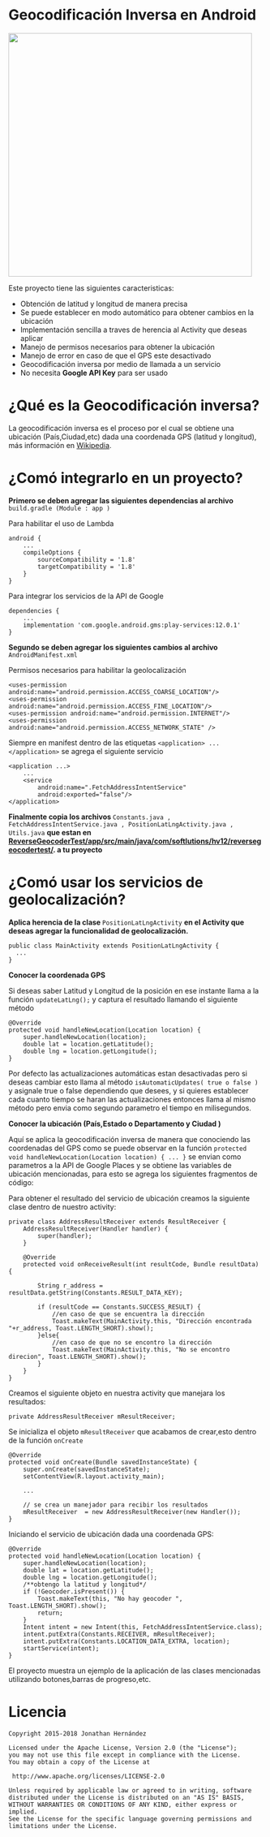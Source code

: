 # Geocodificación Inversa en Android


<img src="https://github.com/jonathancplusplus/ReverseGeocoderTest/blob/master/example_geocoder.png" width="480">

Este proyecto tiene las siguientes caracteristicas:

* Obtención de latitud y longitud de manera precisa
* Se puede establecer en modo automático para obtener cambios en la ubicación
* Implementación sencilla a traves de herencia al Activity que deseas aplicar
* Manejo de permisos necesarios para obtener la ubicación
* Manejo de error en caso de que el GPS este desactivado
* Geocodificación inversa por medio de llamada a un servicio
* No necesita <b> Google API Key</b> para ser usado

# ¿Qué es la Geocodificación inversa?

La geocodificación inversa es el proceso por el cual se obtiene una ubicación (País,Ciudad,etc) dada una coordenada GPS (latitud y longitud), más información en [Wikipedia](https://en.wikipedia.org/wiki/Reverse_geocoding).


# ¿Comó integrarlo en un proyecto?

<b>Primero se deben agregar las siguientes dependencias al archivo </b> ``` build.gradle (Module : app ) ```

Para habilitar el uso de Lambda

    android {
        ...
        compileOptions {
            sourceCompatibility = '1.8'
            targetCompatibility = '1.8'
        }
    }
Para integrar los servicios de la API de Google

    dependencies {
        ...
        implementation 'com.google.android.gms:play-services:12.0.1'
    }

<b> Segundo se deben agregar los siguientes cambios al archivo </b> ``` AndroidManifest.xml```

Permisos necesarios para habilitar la geolocalización

    <uses-permission android:name="android.permission.ACCESS_COARSE_LOCATION"/>
    <uses-permission android:name="android.permission.ACCESS_FINE_LOCATION"/>
    <uses-permission android:name="android.permission.INTERNET"/>
    <uses-permission android:name="android.permission.ACCESS_NETWORK_STATE" />

Siempre en manifest dentro de las etiquetas ``` <application> ... </application> ``` se agrega el siguiente servicio

    <application ...>
        ... 
        <service
            android:name=".FetchAddressIntentService"
            android:exported="false"/>
    </application>
  
<b> Finalmente copia los archivos </b>  ``` Constants.java , FetchAddressIntentService.java , PositionLatLngActivity.java , Utils.java ``` <b> que estan en [ReverseGeocoderTest/app/src/main/java/com/softlutions/hv12/reversegeocodertest/](https://github.com/jonathancplusplus/ReverseGeocoderTest/tree/master/app/src/main/java/com/softlutions/hv12/reversegeocodertest). a tu proyecto </b>

# ¿Comó usar los servicios de geolocalización?

<b> Aplica herencia de la clase </b> ``` PositionLatLngActivity ``` <b> en el Activity que deseas agregar la funcionalidad de geolocalización. </b>

    public class MainActivity extends PositionLatLngActivity {
      ...
    }
<b> Conocer la coordenada GPS </b>

Si deseas saber Latitud y Longitud de la posición en ese instante llama a la función ``` updateLatLng(); ``` y captura el resultado llamando el siguiente método
    
    
    @Override
    protected void handleNewLocation(Location location) {
        super.handleNewLocation(location);
        double lat = location.getLatitude();
        double lng = location.getLongitude();
    }
    
Por defecto las actualizaciones automáticas estan desactivadas pero si deseas cambiar esto llama al método ``` isAutomaticUpdates( true o false ) ``` y asignale true o false dependiendo que desees, y si quieres establecer cada cuanto tiempo se haran las actualizaciones entonces llama al mismo método pero envia como segundo parametro el tiempo en milisegundos.

<b> Conocer la ubicación (País,Estado o Departamento y Ciudad ) </b>

Aquí se aplica la geocodificación inversa de manera que conociendo las coordenadas del GPS como se puede observar en la función ``` protected void handleNewLocation(Location location) { ... } ``` se envian como parametros a la API de Google Places y se obtiene las variables de ubicación mencionadas, para esto se agrega los siguientes fragmentos de código:

Para obtener el resultado del servicio de ubicación creamos la siguiente clase dentro de nuestro activity:

    private class AddressResultReceiver extends ResultReceiver {
        AddressResultReceiver(Handler handler) {
            super(handler);
        }

        @Override
        protected void onReceiveResult(int resultCode, Bundle resultData) {
        
            String r_address = resultData.getString(Constants.RESULT_DATA_KEY);
            
            if (resultCode == Constants.SUCCESS_RESULT) {
                //en caso de que se encuentra la dirección
                Toast.makeText(MainActivity.this, "Dirección encontrada "+r_address, Toast.LENGTH_SHORT).show();
            }else{
                //en caso de que no se encontro la dirección
                Toast.makeText(MainActivity.this, "No se encontro direcion", Toast.LENGTH_SHORT).show();
            }
        }
    }

Creamos el siguiente objeto en nuestra activity que manejara los resultados:

    private AddressResultReceiver mResultReceiver;
    
Se inicializa el objeto ``` mResultReceiver ``` que acabamos de crear,esto dentro de la función ``` onCreate ```

    @Override
    protected void onCreate(Bundle savedInstanceState) {
        super.onCreate(savedInstanceState);
        setContentView(R.layout.activity_main);
        
        ...
        
        // se crea un manejador para recibir los resultados
        mResultReceiver  = new AddressResultReceiver(new Handler());   
    }

Iniciando el servicio de ubicación dada una coordenada GPS:

    @Override
    protected void handleNewLocation(Location location) {
        super.handleNewLocation(location);
        double lat = location.getLatitude();
        double lng = location.getLongitude();
        /**obtengo la latitud y longitud*/
        if (!Geocoder.isPresent()) {
            Toast.makeText(this, "No hay geocoder ", Toast.LENGTH_SHORT).show();
            return;
        }
        Intent intent = new Intent(this, FetchAddressIntentService.class);
        intent.putExtra(Constants.RECEIVER, mResultReceiver);
        intent.putExtra(Constants.LOCATION_DATA_EXTRA, location);
        startService(intent);
    }


El proyecto muestra un ejemplo de la aplicación de las clases mencionadas utilizando botones,barras de progreso,etc.


# Licencia

    Copyright 2015-2018 Jonathan Hernández

    Licensed under the Apache License, Version 2.0 (the "License");
    you may not use this file except in compliance with the License.
    You may obtain a copy of the License at

     http://www.apache.org/licenses/LICENSE-2.0

    Unless required by applicable law or agreed to in writing, software
    distributed under the License is distributed on an "AS IS" BASIS,
    WITHOUT WARRANTIES OR CONDITIONS OF ANY KIND, either express or implied.
    See the License for the specific language governing permissions and
    limitations under the License.
